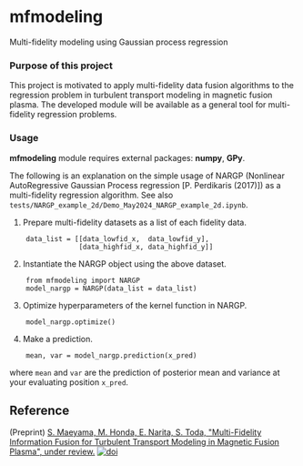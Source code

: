 # mfmodeling
Multi-fidelity modeling using Gaussian process regression

### Purpose of this project
This project is motivated to apply multi-fidelity data fusion algorithms to the regression problem in turbulent transport modeling in magnetic fusion plasma.
The developed module will be available as a general tool for multi-fidelity regression problems.

### Usage
**mfmodeling** module requires external packages: **numpy**, **GPy**.

The following is an explanation on the simple usage of NARGP (Nonlinear AutoRegressive Gaussian Process regression [P. Perdikaris (2017)]) as a multi-fidelity regression algorithm. See also ```tests/NARGP_example_2d/Demo_May2024_NARGP_example_2d.ipynb```.
1. Prepare multi-fidelity datasets as a list of each fidelity data.
```
    data_list = [[data_lowfid_x,  data_lowfid_y],
                 [data_highfid_x, data_highfid_y]]
```
2. Instantiate the NARGP object using the above dataset.
```
    from mfmodeling import NARGP
    model_nargp = NARGP(data_list = data_list)
```
3. Optimize hyperparameters of the kernel function in NARGP.
```
    model_nargp.optimize()
```
4. Make a prediction.
```
    mean, var = model_nargp.prediction(x_pred)
```
where ```mean``` and ```var``` are the prediction of posterior mean and variance at your evaluating position ```x_pred```.

## Reference
(Preprint) [S. Maeyama, M. Honda, E. Narita, S. Toda, "Multi-Fidelity Information Fusion for Turbulent Transport Modeling in Magnetic Fusion Plasma", under review.](https://doi.org/10.21203/rs.3.rs-4791765/v1)
[![doi](https://img.shields.io/badge/doi-10.21203/rs.3.rs--4791765/v1-5077AB.svg)](https://doi.org/10.21203/rs.3.rs-4791765/v1)
